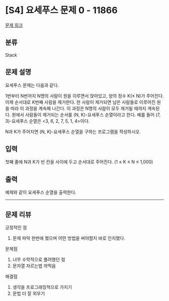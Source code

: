 # [S4] 요세푸스 문제 0 - 11866
[문제 링크](https://www.acmicpc.net/problem/11866)

## 분류
Stack

## 문제 설명
요세푸스 문제는 다음과 같다.

1번부터 N번까지 N명의 사람이 원을 이루면서 앉아있고, 양의 정수 K(≤ N)가 주어진다. 이제 순서대로 K번째 사람을 제거한다. 한 사람이 제거되면 남은 사람들로 이루어진 원을 따라 이 과정을 계속해 나간다. 이 과정은 N명의 사람이 모두 제거될 때까지 계속된다. 원에서 사람들이 제거되는 순서를 (N, K)-요세푸스 순열이라고 한다. 예를 들어 (7, 3)-요세푸스 순열은 <3, 6, 2, 7, 5, 1, 4>이다.

N과 K가 주어지면 (N, K)-요세푸스 순열을 구하는 프로그램을 작성하시오.

## 입력
첫째 줄에 N과 K가 빈 칸을 사이에 두고 순서대로 주어진다. (1 ≤ K ≤ N ≤ 1,000)

## 출력
예제와 같이 요세푸스 순열을 출력한다.

---

## 문제 리뷰
긍정적인 점
1. 문제 파악 한번에 했으며 어떤 방법을 써야할지 바로 인지했다.

문제점 
1. 너무 수학적으로 풀려했던 점
2. 문자열 자르는법 까먹음

해결점
1. 생각을 프로그래밍적으로 가지기
2. 문법 더 잘 외우기
